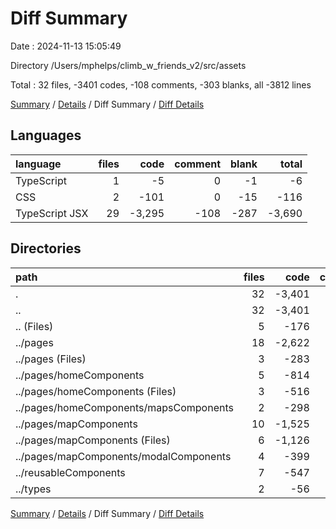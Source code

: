 # Diff Summary

Date : 2024-11-13 15:05:49

Directory /Users/mphelps/climb_w_friends_v2/src/assets

Total : 32 files, -3401 codes, -108 comments, -303 blanks, all -3812 lines

[Summary](results.md) / [Details](details.md) / Diff Summary / [Diff Details](diff-details.md)

## Languages

| language       | files |   code | comment | blank |  total |
| :------------- | ----: | -----: | ------: | ----: | -----: |
| TypeScript     |     1 |     -5 |       0 |    -1 |     -6 |
| CSS            |     2 |   -101 |       0 |   -15 |   -116 |
| TypeScript JSX |    29 | -3,295 |    -108 |  -287 | -3,690 |

## Directories

| path                                   | files |   code | comment | blank |  total |
| :------------------------------------- | ----: | -----: | ------: | ----: | -----: |
| .                                      |    32 | -3,401 |    -108 |  -303 | -3,812 |
| ..                                     |    32 | -3,401 |    -108 |  -303 | -3,812 |
| .. (Files)                             |     5 |   -176 |     -34 |   -34 |   -244 |
| ../pages                               |    18 | -2,622 |     -70 |  -210 | -2,902 |
| ../pages (Files)                       |     3 |   -283 |     -16 |   -51 |   -350 |
| ../pages/homeComponents                |     5 |   -814 |      -1 |   -36 |   -851 |
| ../pages/homeComponents (Files)        |     3 |   -516 |       0 |   -16 |   -532 |
| ../pages/homeComponents/mapsComponents |     2 |   -298 |      -1 |   -20 |   -319 |
| ../pages/mapComponents                 |    10 | -1,525 |     -53 |  -123 | -1,701 |
| ../pages/mapComponents (Files)         |     6 | -1,126 |     -47 |   -78 | -1,251 |
| ../pages/mapComponents/modalComponents |     4 |   -399 |      -6 |   -45 |   -450 |
| ../reusableComponents                  |     7 |   -547 |      -4 |   -52 |   -603 |
| ../types                               |     2 |    -56 |       0 |    -7 |    -63 |

[Summary](results.md) / [Details](details.md) / Diff Summary / [Diff Details](diff-details.md)
